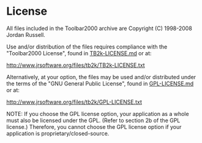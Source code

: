 # License

All files included in the Toolbar2000 archive are Copyright (C) 1998-2008
Jordan Russell.

Use and/or distribution of the files requires compliance with the
"Toolbar2000 License", found in [TB2k-LICENSE.md](TB2k-LICENSE.md) or at:

http://www.jrsoftware.org/files/tb2k/TB2k-LICENSE.txt

Alternatively, at your option, the files may be used and/or distributed
under the terms of the "GNU General Public License", found in
[GPL-LICENSE.md](GPL-LICENSE.md) or at:

http://www.jrsoftware.org/files/tb2k/GPL-LICENSE.txt

NOTE: If you choose the GPL license option, your application as a whole must
also be licensed under the GPL. (Refer to section 2b of the GPL license.)
Therefore, you cannot choose the GPL license option if your application is
proprietary/closed-source.
